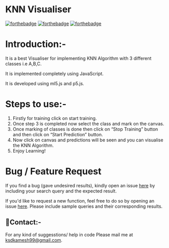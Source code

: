 # KNN Visualiser

[![forthebadge](https://forthebadge.com/images/badges/built-with-love.svg)](https://forthebadge.com)
[![forthebadge](https://forthebadge.com/images/badges/its-not-a-lie-if-you-believe-it.svg)](https://forthebadge.com)
[![forthebadge](https://forthebadge.com/images/badges/built-by-developers.svg)](https://forthebadge.com)

# Introduction:-

It is a best Visualiser for implementing KNN Algorithm with 3 different classes i.e A,B,C.  

It is implemented completely using JavaScript.  

It is developed using ml5.js and p5.js.  

# Steps to use:-

1. Firstly for training click on start training.
2. Once step 3 is completed now select the class and mark on the canvas.
3. Once marking of classes is done then click on “Stop Training” button and then click on “Start Prediction” button.
4. Now click on canvas and predictions will be seen and you can visualise the KNN Algorithm.
5. Enjoy Learning!


# Bug / Feature Request
If you find a bug (gave undesired results), kindly open an issue [here](https://github.com/ksdkamesh99/Flight-Price-Prediction/issues/new/choose) by including your search query and the expected result.

If you'd like to request a new function, feel free to do so by opening an issue [here](https://github.com/ksdkamesh99/Flight-Price-Prediction/issues/new/). Please include sample queries and their corresponding results.


## 📧Contact:-
For any kind of suggesstions/ help in code Please mail me at ksdkamesh99@gmail.com.

